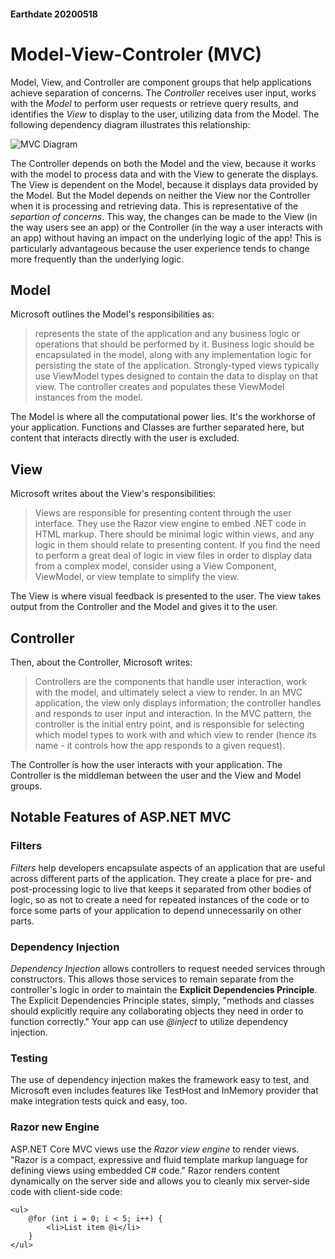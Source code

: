 #### Earthdate 20200518
# Model-View-Controler (MVC)
Model, View, and Controller are component groups that help applications achieve separation of concerns. The *Controller* receives user input, works with the *Model* to perform user requests or retrieve query results, and identifies the *View* to display to the user, utilizing data from the Model. The following dependency diagram illustrates this relationship:

![MVC Diagram](https://github.com/mcbarnhart/reading-notes/blob/master/images/mvc-diagram.png)

The Controller depends on both the Model and the view, because it works with the model to process data and with the View to generate the displays. The View is dependent on the Model, because it displays data provided by the Model. But the Model depends on neither the View nor the Controller when it is processing and retrieving data. This is representative of the *separtion of concerns*. This way, the changes can be made to the View (in the way users see an app) or the Controller (in the way a user interacts with an app) without having an impact on the underlying logic of the app! This is particularly advantageous because the user experience tends to change more frequently than the underlying logic.

## Model
Microsoft outlines the Model's responsibilities as:

>represents the state of the application and any business logic or operations that should be performed by it. Business logic should be encapsulated in the model, along with any implementation logic for persisting the state of the application. Strongly-typed views typically use ViewModel types designed to contain the data to display on that view. The controller creates and populates these ViewModel instances from the model.

The Model is where all the computational power lies. It's the workhorse of your application. Functions and Classes are further separated here, but content that interacts directly with the user is excluded.

## View
Microsoft writes about the View's responsibilities:

>Views are responsible for presenting content through the user interface. They use the Razor view engine to embed .NET code in HTML markup. There should be minimal logic within views, and any logic in them should relate to presenting content. If you find the need to perform a great deal of logic in view files in order to display data from a complex model, consider using a View Component, ViewModel, or view template to simplify the view.

The View is where visual feedback is presented to the user. The view takes output from the Controller and the Model and gives it to the user.

## Controller
Then, about the Controller, Microsoft writes:

>Controllers are the components that handle user interaction, work with the model, and ultimately select a view to render. In an MVC application, the view only displays information; the controller handles and responds to user input and interaction. In the MVC pattern, the controller is the initial entry point, and is responsible for selecting which model types to work with and which view to render (hence its name - it controls how the app responds to a given request).

The Controller is how the user interacts with your application. The Controller is the middleman between the user and the View and Model groups.

## Notable Features of ASP.NET MVC
### Filters
*Filters* help developers encapsulate aspects of an application that are useful across different parts of the application. They create a place for pre- and post-processing logic to live that keeps it separated from other bodies of logic, so as not to create a need for repeated instances of the code or to force some parts of your application to depend unnecessarily on other parts.

### Dependency Injection
*Dependency Injection* allows controllers to request needed services through constructors. This allows those services to remain separate from the controller's logic in order to maintain the **Explicit Dependencies Principle**. The Explicit Dependencies Principle states, simply, "methods and classes should explicitly require any collaborating objects they need in order to function correctly." Your app can use *@inject* to utilize dependency injection.

### Testing
The use of dependency injection makes the framework easy to test, and Microsoft even includes features like TestHost and InMemory provider that make integration tests quick and easy, too.

### Razor new Engine
ASP.NET Core MVC views use the *Razor view engine* to render views. "Razor is a compact, expressive and fluid template markup language for defining views using embedded C# code." Razor renders content dynamically on the server side and allows you to cleanly mix server-side code with client-side code:

```
<ul>
    @for (int i = 0; i < 5; i++) {
        <li>List item @i</li>
    }
</ul>
```
